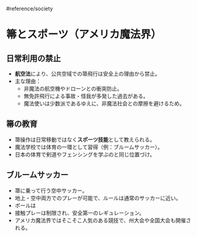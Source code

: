 #reference/society 
# 箒とスポーツ（アメリカ魔法界）

## 日常利用の禁止
- **航空法**により、公共空域での箒飛行は安全上の理由から禁止。
- 主な理由：
  - 非魔法の航空機やドローンとの衝突防止。
  - 無免許飛行による事故・怪我が多発した過去がある。
  - 魔法使いは少数派であるゆえに、非魔法社会との摩擦を避けるため。

## 箒の教育
- 箒操作は日常移動ではなく**スポーツ技能**として教えられる。
- 魔法学校では体育の一環として習得（例：ブルームサッカー）。
- 日本の体育で剣道やフェンシングを学ぶのと同じ位置づけ。

## ブルームサッカー
- 箒に乗って行う空中サッカー。
- 地上・空中両方でのプレーが可能で、ルールは通常のサッカーに近い。
- ボールは
- 接触プレーは制限され、安全第一のレギュレーション。
- アメリカ魔法界ではそこそこ人気のある競技で、州大会や全国大会も開催される。

